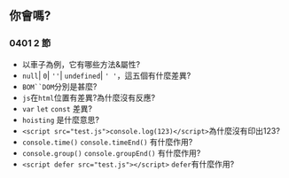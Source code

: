 ## 你會嗎?

### 0401 2 節

- 以車子為例，它有哪些方法&屬性?
- `null`| `0`| `''`| `undefined`| `' '`，這五個有什麼差異?
- `BOM``DOM`分別是甚麼?
- `js`在`html`位置有差異?為什麼沒有反應?
- `var` `let` `const` 差異?
- `hoisting` 是什麼意思?
- `<script src="test.js">console.log(123)</script>`為什麼沒有印出123?
- `console.time()` `console.timeEnd()` 有什麼作用?
- `console.group()` `console.groupEnd()` 有什麼作用?
- `<script defer src="test.js"></script>` `defer`有什麼作用?
 

